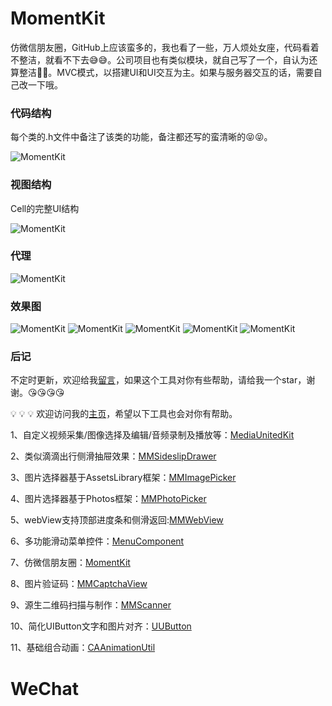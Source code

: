 # MomentKit

仿微信朋友圈，GitHub上应该蛮多的，我也看了一些，万人烦处女座，代码看着不整洁，就看不下去😅😅。公司项目也有类似模块，就自己写了一个，自认为还算整洁🤣🤣。MVC模式，以搭建UI和UI交互为主。如果与服务器交互的话，需要自己改一下哦。

### 代码结构

每个类的.h文件中备注了该类的功能，备注都还写的蛮清晰的😝😝。

![MomentKit](https://github.com/CheeryLau/MomentKit/blob/master/Screenshot/screenshot_01.png)

### 视图结构

Cell的完整UI结构

![MomentKit](https://github.com/CheeryLau/MomentKit/blob/master/Screenshot/screenshot_02.png)

### 代理

![MomentKit](https://github.com/CheeryLau/MomentKit/blob/master/Screenshot/screenshot_03.png)

### 效果图

![MomentKit](https://github.com/CheeryLau/MomentKit/blob/master/Screenshot/screenshot.gif)
![MomentKit](https://github.com/CheeryLau/MomentKit/blob/master/Screenshot/screenshot_04.png)
![MomentKit](https://github.com/CheeryLau/MomentKit/blob/master/Screenshot/screenshot_05.png)
![MomentKit](https://github.com/CheeryLau/MomentKit/blob/master/Screenshot/screenshot_06.png)
![MomentKit](https://github.com/CheeryLau/MomentKit/blob/master/Screenshot/screenshot_07.png)

### 后记

不定时更新，欢迎给我[留言](https://github.com/CheeryLau/MomentKit/issues)，如果这个工具对你有些帮助，请给我一个star，谢谢。😘😘😘😘

💡 💡 💡 
欢迎访问我的[主页](https://github.com/CheeryLau)，希望以下工具也会对你有帮助。

1、自定义视频采集/图像选择及编辑/音频录制及播放等：[MediaUnitedKit](https://github.com/CheeryLau/MediaUnitedKit)

2、类似滴滴出行侧滑抽屉效果：[MMSideslipDrawer](https://github.com/CheeryLau/MMSideslipDrawer)

3、图片选择器基于AssetsLibrary框架：[MMImagePicker](https://github.com/CheeryLau/MMImagePicker)

4、图片选择器基于Photos框架：[MMPhotoPicker](https://github.com/CheeryLau/MMPhotoPicker)

5、webView支持顶部进度条和侧滑返回:[MMWebView](https://github.com/CheeryLau/MMWebView)

6、多功能滑动菜单控件：[MenuComponent](https://github.com/CheeryLau/MenuComponent)

7、仿微信朋友圈：[MomentKit](https://github.com/CheeryLau/MomentKit)

8、图片验证码：[MMCaptchaView](https://github.com/CheeryLau/MMCaptchaView)

9、源生二维码扫描与制作：[MMScanner](https://github.com/CheeryLau/MMScanner)

10、简化UIButton文字和图片对齐：[UUButton](https://github.com/CheeryLau/UUButton)

11、基础组合动画：[CAAnimationUtil](https://github.com/CheeryLau/CAAnimationUtil)

# WeChat
